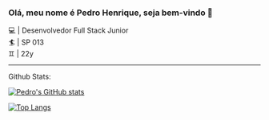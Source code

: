 ### Olá, meu nome é Pedro Henrique, seja bem-vindo 👋

💻 | Desenvolvedor Full Stack Junior <br>
🏄 | SP 013 <br>
♊ | 22y

<hr>
Github Stats:

[![Pedro's GitHub stats](https://github-readme-stats.vercel.app/api?username=pdrobzr&show_icons=true&theme=radical)]([https://github.com/pdrobzr/github-readme-stats](https://github-readme-stats.vercel.app/api?username=pdrobzr&show_icons=true&theme=radical))

[![Top Langs](https://github-readme-stats.vercel.app/api/top-langs/?username=pdrobzr&layout=compact&theme=radical)]([https://github.com/pdrobzr/github-readme-stats](https://github-readme-stats.vercel.app/api?username=pdrobzr&show_icons=true&theme=radical))
